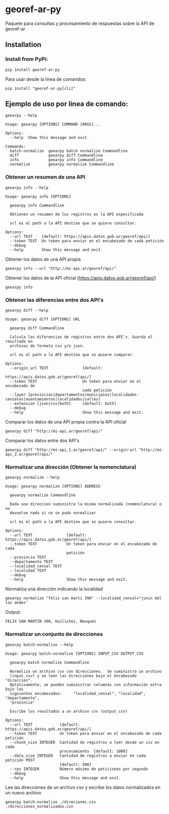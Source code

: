 # georef-ar-py
Paquete para consultas y procesamiento de respuestas sobre la API de georef-ar

## Installation

### Install from PyPi:

`pip install georef-ar-py`

Para usar desde la línea de comandos:

`pip install "georef-ar-py[cli]"`


## Ejemplo de uso por linea de comando:

`geoarpy --help`
```
Usage: geoarpy [OPTIONS] COMMAND [ARGS]...

Options:
  --help  Show this message and exit.

Commands:
  batch-normalize  geoarpy batch normalize Commandline
  diff             geoarpy diff Commandline
  info             geoarpy info Commandline
  normalize        geoarpy normalize Commandline
```

### Obtener un resumen de una API
`geoarpy info --help`
```
Usage: geoarpy info [OPTIONS]

  geoarpy info Commandline

  Obtienen un resumen de los registros en la API especificada

  url es el path a la API destino que se quiere consultar.

Options:
  --url TEXT    [default: https://apis.datos.gob.ar/georef/api/]
  --token TEXT  Un token para enviar en el encabezado de cada petición
  --debug
  --help        Show this message and exit.
```

Obtener los datos de una API propia

`geoarpy info --url "http://mi-api.ar/georef/api/"`

Obtener los datos de la API oficial (https://apis.datos.gob.ar/georef/api/)

`geoarpy info`

### Obtener las diferencias entre dos API's
`geoarpy diff --help`
```
Usage: geoarpy diff [OPTIONS] URL

  geoarpy diff Commandline

  Calcula las diferencias de registros entre dos API's. Guarda el resultado en
  archivos de formato csv y/o json.

  url es el path a la API destino que se quiere comparar.

Options:
  --origin_url TEXT               [default:
                                  https://apis.datos.gob.ar/georef/api/]
  --token TEXT                    Un token para enviar en el encabezado de
                                  cada petición
  --layer [provincias|departamentos|municipios|localidades-censales|asentamientos|localidades|calles]
  --extension [json|csv|both]     [default: both]
  --debug
  --help                          Show this message and exit.
```

Comparar los datos de una API propia contra la API oficial

`geoarpy diff "http://mi-api.ar/georef/api/"`

Comparar los datos entre dos API's

`geoarpy diff "http://mi-api_1.ar/georef/api/" --origin-url "http://mi-api_2.ar/georef/api/"`

### Normalizar una dirección (Obtener la nomenclatura)
`geoarpy normalize --help`
```
Usage: geoarpy normalize [OPTIONS] ADDRESS

  geoarpy normalize Commandline

  Dada una direccion suministra la misma normalizada (nomenclatura) o no
  devuelve nada si no se pudo normalizar

  url es el path a la API destino que se quiere consultar.

Options:
  --url TEXT               [default: https://apis.datos.gob.ar/georef/api/]
  --token TEXT             Un token para enviar en el encabezado de cada
                           petición
  --provincia TEXT
  --departamento TEXT
  --localidad_censal TEXT
  --localidad TEXT
  --debug
  --help                   Show this message and exit.
```

Normaliza una dirección indicando la localidad

`geoarpy normalize "feliz san marti 390" --localidad_censal="junin del los andes"`

Output:

`FELIX SAN MARTIN 390, Huiliches, Neuquén`

### Normalizar un conjunto de direcciones
`geoarpy batch-normalize --help`
```
Usage: geoarpy batch-normalize [OPTIONS] INPUT_CSV OUTPUT_CSV

  geoarpy batch normalize Commandline

  Normaliza un archivo csv con direcciones.  Se suministra un archivo
  (input_csv) y se leen las direcciones bajo el encabezado "direccion".
  Optativamente, se pueden suministrar columnas con información extra bajo los
  siguientes encabezados:     "localidad_censal", "localidad", "departamento",
  "provincia"

  Escribe los resultados a un archivo csv (output_csv)

Options:
  --url TEXT            [default: https://apis.datos.gob.ar/georef/api/]
  --token TEXT          Un token para enviar en el encabezado de cada petición
  --chunk_size INTEGER  Cantidad de registros a leer desde un csv en cada
                        procesamiento  [default: 1000]
  --data_size INTEGER   Cantidad de registros a enviar en cada petición POST
                        [default: 500]
  --rps INTEGER         Número máximo de peticiones por segundo
  --debug
  --help                Show this message and exit.

```

Lee las direcciones de un archivo csv y escribe los datos normalizados en un nuevo archivo

`geoarpy batch-normalize ./direciones.csv ./direcciones_normalizadas.csv`
